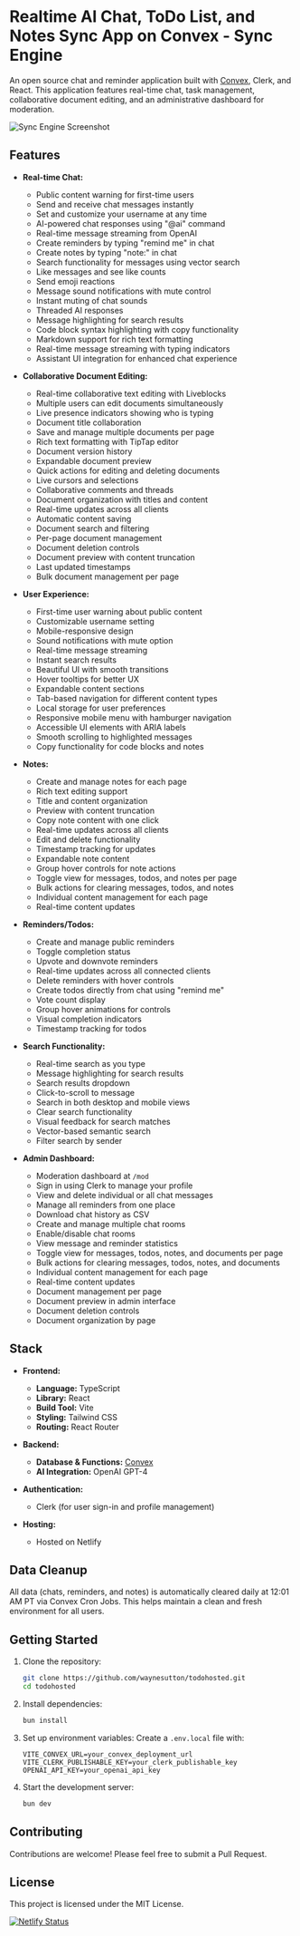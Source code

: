 # Realtime AI Chat, ToDo List, and Notes Sync App on Convex - Sync Engine

An open source chat and reminder application built with [Convex](https://convex.link/chatsynclinks), Clerk, and React. This application features real-time chat, task management, collaborative document editing, and an administrative dashboard for moderation.

![Sync Engine Screenshot](https://syncengine.dev/syncenginescreenshot.png)

## Features

- **Real-time Chat:**

  - Public content warning for first-time users
  - Send and receive chat messages instantly
  - Set and customize your username at any time
  - AI-powered chat responses using "@ai" command
  - Real-time message streaming from OpenAI
  - Create reminders by typing "remind me" in chat
  - Create notes by typing "note:" in chat
  - Search functionality for messages using vector search
  - Like messages and see like counts
  - Send emoji reactions
  - Message sound notifications with mute control
  - Instant muting of chat sounds
  - Threaded AI responses
  - Message highlighting for search results
  - Code block syntax highlighting with copy functionality
  - Markdown support for rich text formatting
  - Real-time message streaming with typing indicators
  - Assistant UI integration for enhanced chat experience

- **Collaborative Document Editing:**

  - Real-time collaborative text editing with Liveblocks
  - Multiple users can edit documents simultaneously
  - Live presence indicators showing who is typing
  - Document title collaboration
  - Save and manage multiple documents per page
  - Rich text formatting with TipTap editor
  - Document version history
  - Expandable document preview
  - Quick actions for editing and deleting documents
  - Live cursors and selections
  - Collaborative comments and threads
  - Document organization with titles and content
  - Real-time updates across all clients
  - Automatic content saving
  - Document search and filtering
  - Per-page document management
  - Document deletion controls
  - Document preview with content truncation
  - Last updated timestamps
  - Bulk document management per page

- **User Experience:**

  - First-time user warning about public content
  - Customizable username setting
  - Mobile-responsive design
  - Sound notifications with mute option
  - Real-time message streaming
  - Instant search results
  - Beautiful UI with smooth transitions
  - Hover tooltips for better UX
  - Expandable content sections
  - Tab-based navigation for different content types
  - Local storage for user preferences
  - Responsive mobile menu with hamburger navigation
  - Accessible UI elements with ARIA labels
  - Smooth scrolling to highlighted messages
  - Copy functionality for code blocks and notes

- **Notes:**

  - Create and manage notes for each page
  - Rich text editing support
  - Title and content organization
  - Preview with content truncation
  - Copy note content with one click
  - Real-time updates across all clients
  - Edit and delete functionality
  - Timestamp tracking for updates
  - Expandable note content
  - Group hover controls for note actions
  - Toggle view for messages, todos, and notes per page
  - Bulk actions for clearing messages, todos, and notes
  - Individual content management for each page
  - Real-time content updates

- **Reminders/Todos:**

  - Create and manage public reminders
  - Toggle completion status
  - Upvote and downvote reminders
  - Real-time updates across all connected clients
  - Delete reminders with hover controls
  - Create todos directly from chat using "remind me"
  - Vote count display
  - Group hover animations for controls
  - Visual completion indicators
  - Timestamp tracking for todos

- **Search Functionality:**

  - Real-time search as you type
  - Message highlighting for search results
  - Search results dropdown
  - Click-to-scroll to message
  - Search in both desktop and mobile views
  - Clear search functionality
  - Visual feedback for search matches
  - Vector-based semantic search
  - Filter search by sender

- **Admin Dashboard:**
  - Moderation dashboard at `/mod`
  - Sign in using Clerk to manage your profile
  - View and delete individual or all chat messages
  - Manage all reminders from one place
  - Download chat history as CSV
  - Create and manage multiple chat rooms
  - Enable/disable chat rooms
  - View message and reminder statistics
  - Toggle view for messages, todos, notes, and documents per page
  - Bulk actions for clearing messages, todos, notes, and documents
  - Individual content management for each page
  - Real-time content updates
  - Document management per page
  - Document preview in admin interface
  - Document deletion controls
  - Document organization by page

## Stack

- **Frontend:**

  - **Language:** TypeScript
  - **Library:** React
  - **Build Tool:** Vite
  - **Styling:** Tailwind CSS
  - **Routing:** React Router

- **Backend:**

  - **Database & Functions:** [Convex](https://convex.link/chatsynclinks)
  - **AI Integration:** OpenAI GPT-4

- **Authentication:**

  - Clerk (for user sign-in and profile management)

- **Hosting:**
  - Hosted on Netlify

## Data Cleanup

All data (chats, reminders, and notes) is automatically cleared daily at 12:01 AM PT via Convex Cron Jobs. This helps maintain a clean and fresh environment for all users.

## Getting Started

1. Clone the repository:

   ```bash
   git clone https://github.com/waynesutton/todohosted.git
   cd todohosted
   ```

2. Install dependencies:

   ```bash
   bun install
   ```

3. Set up environment variables:
   Create a `.env.local` file with:

   ```
   VITE_CONVEX_URL=your_convex_deployment_url
   VITE_CLERK_PUBLISHABLE_KEY=your_clerk_publishable_key
   OPENAI_API_KEY=your_openai_api_key
   ```

4. Start the development server:
   ```bash
   bun dev
   ```

## Contributing

Contributions are welcome! Please feel free to submit a Pull Request.

## License

This project is licensed under the MIT License.

[![Netlify Status](https://api.netlify.com/api/v1/badges/3ed77b58-4c94-4674-9443-f2ed21fe9669/deploy-status)](https://app.netlify.com/sites/insyc/deploys)
